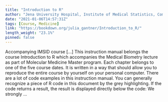 ```yaml
---
title: "Introduction to R"
author: "Jena University Hospital, Institute of Medical Statistics, Computer and Data Sciences, Julia Palm (julia.palm@med.uni-jena.de)"
date: "2021-01-06T14:57:31Z"
tags: [Course, Medicine]
link: "https://bookdown.org/julia_gantner/Introduction_to_R/"
length_weight: "23.1%"
pinned: false
---
```


Accompanying IMSID course [...] This instruction manual belongs the course Introduction to R which accompanies the Medical Biometry lecture as part of Molecular Medicine Master program. Each chapter belongs to one of the five course dates. It is written in a way that should allow you to reproduce the entire course by yourself on your personal computer. There are a lot of code examples in this instruction manual. You can generally recognize a piece of R code in this document by the grey highlighting. If the code returns a result, the result is displayed directly below the code: We strongly ...
